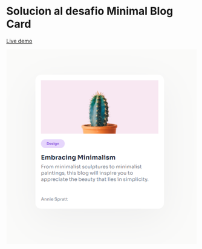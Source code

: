 # Solucion al desafio Minimal Blog Card

[Live demo](https://github.com/LuisAngelFR/devchallenges/tree/main/Minimal%20Blog%20Card)

![Preview](images/preview.png)